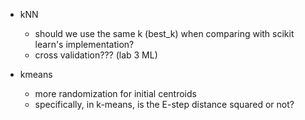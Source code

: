 - kNN
    - should we use the same k (best_k) when comparing with scikit learn's implementation?
    - cross validation??? (lab 3 ML)

- kmeans
    - more randomization for initial centroids
    - specifically, in k-means, is the E-step distance squared or not?
